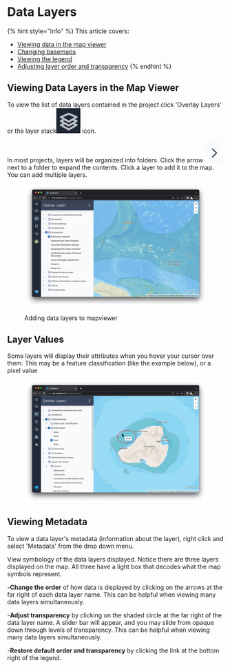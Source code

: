 # Data Layers

{% hint style="info" %}
This article covers:&#x20;

* [Viewing data in the map viewer](data-layers.md#undefined)
* [Changing basemaps](data-layers.md#changing-basemaps)
* [Viewing the legend](data-layers.md#undefined)
* [Adjusting layer order and transparency](data-layers.md#undefined)
{% endhint %}

## Viewing Data Layers in the Map Viewer

To view the list of data layers contained in the project click 'Overlay Layers' or the layer stack<img src="../.gitbook/assets/image.png" alt="" data-size="line"> icon.\
\
In most projects, layers will be organized into folders. Click the arrow <img src="../.gitbook/assets/image (8).png" alt="" data-size="line"> next to a folder to expand the contents. Click a layer to add it to the map. You can add multiple layers.

<figure><img src="../.gitbook/assets/Screenshot 2023-03-06 at 9.06.04 PM.png" alt=""><figcaption><p>Adding data layers to mapviewer</p></figcaption></figure>

## Layer Values

Some layers will display their attributes when you hover your cursor over them. This may be a feature classification (like the example below), or a pixel value

<figure><img src="../.gitbook/assets/tooltip (2).png" alt=""><figcaption></figcaption></figure>

## Viewing Metadata

To view a data layer's metadata (information about the layer), right click and select 'Metadata' from the drop down menu.



View symbology of the data layers displayed.  Notice there are three layers displayed on the map.  All three have a light box that decodes what the map symbols represent.

\-**Change the order** of how data is displayed by clicking on the arrows at the far right of each data layer name.  This can be helpful when viewing many data layers simultaneously.

\-**Adjust transparency** by clicking on the shaded circle at the far right of the data layer name.  A slider bar will appear, and you may slide from opaque down through levels of transparency.  This can be helpful when viewing many data layers simultaneously.

\-**Restore default order and transparency** by clicking the link at the bottom right of the legend.
